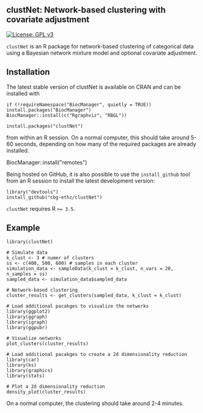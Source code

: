 clustNet: Network-based clustering with covariate adjustment
-----------

[![License: GPL v3](https://img.shields.io/badge/License-GPLv3-blue.svg)](https://www.gnu.org/licenses/gpl-3.0)

`clustNet` is an R package for network-based clustering of categorical data using a Bayesian network mixture model and optional covariate adjustment.

Installation
-----------

The latest stable version of clustNet is available on CRAN and can be installed with

```{r eval=FALSE}
if (!requireNamespace("BiocManager", quietly = TRUE)) install.packages("BiocManager")
BiocManager::install(c("Rgraphviz", "RBGL"))

install.packages("clustNet")
```
from within an R session. On a normal computer, this should take around 5-60 seconds, depending on how many of the required packages are already installed.

BiocManager::install("remotes")

Being hosted on GitHub, it is also possible to use the `install_github` tool from an R session to install the latest development version:

```{r eval=FALSE}
library("devtools")
install_github("cbg-ethz/clustNet")
```

`clustNet` requires R `>= 3.5`.


Example
-------

```{r eval=FALSE}
library(clustNet)

# Simulate data
k_clust <- 3 # numer of clusters
ss <- c(400, 500, 600) # samples in each cluster
simulation_data <- sampleData(k_clust = k_clust, n_vars = 20, n_samples = ss)
sampled_data <- simulation_data$sampled_data

# Network-based clustering
cluster_results <- get_clusters(sampled_data, k_clust = k_clust)

# Load additional pacakges to visualize the networks
library(ggplot2)
library(ggraph)
library(igraph)
library(ggpubr)

# Visualize networks
plot_clusters(cluster_results)

# Load additional pacakges to create a 2d dimensionality reduction
library(car)
library(ks)
library(graphics)
library(stats)

# Plot a 2d dimensionality reduction
density_plot(cluster_results)

```

On a normal computer, the clustering should take around 2-4 minutes.

